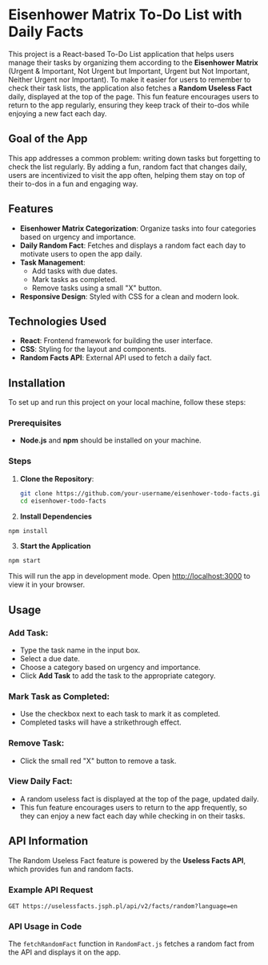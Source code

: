 # Eisenhower Matrix To-Do List with Daily Facts

This project is a React-based To-Do List application that helps users manage their tasks by organizing them according to the **Eisenhower Matrix** (Urgent & Important, Not Urgent but Important, Urgent but Not Important, Neither Urgent nor Important). To make it easier for users to remember to check their task lists, the application also fetches a **Random Useless Fact** daily, displayed at the top of the page. This fun feature encourages users to return to the app regularly, ensuring they keep track of their to-dos while enjoying a new fact each day.

## Goal of the App

This app addresses a common problem: writing down tasks but forgetting to check the list regularly. By adding a fun, random fact that changes daily, users are incentivized to visit the app often, helping them stay on top of their to-dos in a fun and engaging way.

## Features

- **Eisenhower Matrix Categorization**: Organize tasks into four categories based on urgency and importance.
- **Daily Random Fact**: Fetches and displays a random fact each day to motivate users to open the app daily.
- **Task Management**:
  - Add tasks with due dates.
  - Mark tasks as completed.
  - Remove tasks using a small "X" button.
- **Responsive Design**: Styled with CSS for a clean and modern look.

## Technologies Used

- **React**: Frontend framework for building the user interface.
- **CSS**: Styling for the layout and components.
- **Random Facts API**: External API used to fetch a daily fact.

## Installation

To set up and run this project on your local machine, follow these steps:

### Prerequisites

- **Node.js** and **npm** should be installed on your machine.

### Steps

1. **Clone the Repository**:

   ```bash
   git clone https://github.com/your-username/eisenhower-todo-facts.git
   cd eisenhower-todo-facts
   ```


2. **Install Dependencies**

```bash
npm install
```

3. **Start the Application**

```bash
npm start
```

This will run the app in development mode. Open [http://localhost:3000](http://localhost:3000) to view it in your browser.

## Usage

### Add Task:
- Type the task name in the input box.
- Select a due date.
- Choose a category based on urgency and importance.
- Click **Add Task** to add the task to the appropriate category.

### Mark Task as Completed:
- Use the checkbox next to each task to mark it as completed.
- Completed tasks will have a strikethrough effect.

### Remove Task:
- Click the small red "X" button to remove a task.

### View Daily Fact:
- A random useless fact is displayed at the top of the page, updated daily.
- This fun feature encourages users to return to the app frequently, so they can enjoy a new fact each day while checking in on their tasks.

## API Information

The Random Useless Fact feature is powered by the **Useless Facts API**, which provides fun and random facts.

### Example API Request

```http
GET https://uselessfacts.jsph.pl/api/v2/facts/random?language=en
```

### API Usage in Code

The `fetchRandomFact` function in `RandomFact.js` fetches a random fact from the API and displays it on the app.

